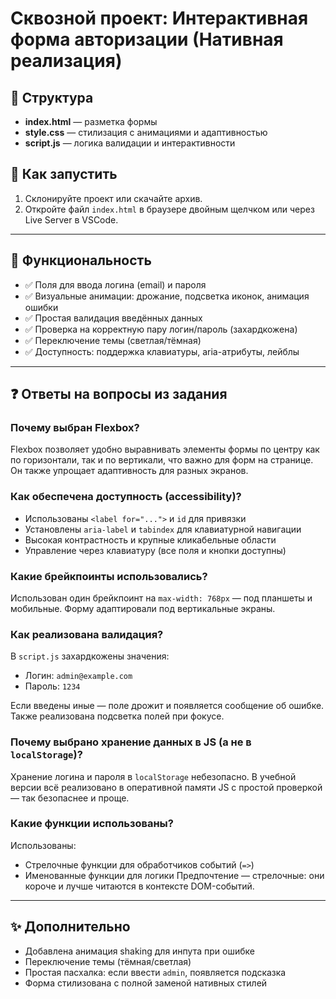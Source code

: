 # Сквозной проект: Интерактивная форма авторизации (Нативная реализация)

## 📁 Структура

- **index.html** — разметка формы
- **style.css** — стилизация с анимациями и адаптивностью
- **script.js** — логика валидации и интерактивности

## 🚀 Как запустить

1. Склонируйте проект или скачайте архив.
2. Откройте файл `index.html` в браузере двойным щелчком или через Live Server в VSCode.

---

## 🧩 Функциональность

- ✅ Поля для ввода логина (email) и пароля
- ✅ Визуальные анимации: дрожание, подсветка иконок, анимация ошибки
- ✅ Простая валидация введённых данных
- ✅ Проверка на корректную пару логин/пароль (захардкожена)
- ✅ Переключение темы (светлая/тёмная)
- ✅ Доступность: поддержка клавиатуры, aria-атрибуты, лейблы

---

## ❓ Ответы на вопросы из задания

### Почему выбран Flexbox?
Flexbox позволяет удобно выравнивать элементы формы по центру как по горизонтали, так и по вертикали, что важно для форм на странице. Он также упрощает адаптивность для разных экранов.

### Как обеспечена доступность (accessibility)?
- Использованы `<label for="...">` и `id` для привязки
- Установлены `aria-label` и `tabindex` для клавиатурной навигации
- Высокая контрастность и крупные кликабельные области
- Управление через клавиатуру (все поля и кнопки доступны)

### Какие брейкпоинты использовались?
Использован один брейкпоинт на `max-width: 768px` — под планшеты и мобильные. Форму адаптировали под вертикальные экраны.

### Как реализована валидация?
В `script.js` захардкожены значения:
- Логин: `admin@example.com`
- Пароль: `1234`

Если введены иные — поле дрожит и появляется сообщение об ошибке. Также реализована подсветка полей при фокусе.

### Почему выбрано хранение данных в JS (а не в `localStorage`)?
Хранение логина и пароля в `localStorage` небезопасно. В учебной версии всё реализовано в оперативной памяти JS с простой проверкой — так безопаснее и проще.

### Какие функции использованы?
Использованы:
- Стрелочные функции для обработчиков событий (`=>`)
- Именованные функции для логики
Предпочтение — стрелочные: они короче и лучше читаются в контексте DOM-событий.

---

## ✨ Дополнительно

- Добавлена анимация shaking для инпута при ошибке
- Переключение темы (тёмная/светлая)
- Простая пасхалка: если ввести `admin`, появляется подсказка
- Форма стилизована с полной заменой нативных стилей
